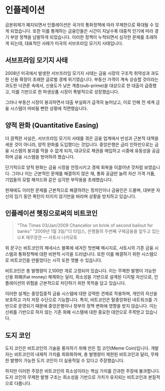 # 인플레이션
금본위제가 폐지되면서 인플레이션은 국가의 통화정책에 따라 무제한으로 확대될 수 있게 되었습니다. 또한 이를 통제하는 금융인들은 시간이 지날수록 대중적 인기에 따라 경기 부양 정책을 남발하게 되었습니다. 이러한 정책이 누적되면서 심각한 문제를 초래하게 되는데, 대표적인 사례가 미국의 서브프라임 모기지 사태입니다.

## 서브프라임 모기지 사태
2008년 미국에서 발생한 서브프라임 모기지 사태는 금융 시장의 구조적 취약성과 과도한 신용 확장이 초래한 글로벌 경제 위기였습니다. 부동산 가격이 계속 상승할 것이라는 과도한 낙관론 속에서, 신용도가 낮은 계층(sub-prime)을 대상으로 한 대출이 급증했고, 이를 기반으로 한 파생상품 시장이 폭발적으로 성장했습니다.

그러나 부동산 시장이 붕괴하면서 대출 부실화가 급격히 늘어났고, 이로 인해 전 세계 금융 시스템이 마비될 뻔한 상황에 직면했습니다.

## 양적 완화 (Quantitative Easing)
더 끔찍한 사실은, 서브프라임 모기지 사태를 겪은 금융 업계에서 반성과 근본적 대책을 세운 것이 아니라, 양적 완화를 도입했다는 것입니다. 중앙은행은 금리 인하만으로는 금융 시스템의 붕괴를 막을 수 없게 되자, 대규모로 채권을 매입하고 시중에 유동성을 공급하며 금융 시스템을 방어하려 했습니다.

단기적으로 양적 완화는 금융 시장을 안정시키고 경제 회복을 이끌어낸 것처럼 보였습니다. 그러나 이는 근본적인 문제를 해결하지 않은 채, 통화 공급만 늘려 자산 가격 거품, 기업들의 모럴 해저드와 같은 심각한 부작용을 초래했습니다.

현재에도 이러한 문제를 근본적으로 해결하려는 정치인이나 금융인은 드물며, 대부분 자신의 임기 동안 폭탄이 터지지 않기만을 바라며 상황을 방치하고 있습니다.

## 인플레이션 헷징으로써의 비트코인
> "The Times 03/Jan/2009 Chancellor on brink of second bailout for banks"
> "2009년 1월 3일/"더 타임스, 은행들의 두번째 구제금융을 앞두고 있는 U.K 재무장관
> — 사토시 나카모토

위 문구는 비트코인의 제네시스 블록에 새겨진 첫번째 메시지로, 사토시의 기존 금융 시스템과 통화정책에 대한 비판적 시각을 드러냅니다. 또한 이를 해결하기 위한 시스템으로 비트코인을 만들었다는 시각 또한 엿볼 수 있습니다.

비트코인은 총 발행량이 2,100만 개로 고정되어 있습니다. 이는 무제한 발행이 가능한 신용 화폐(fiat money) 체제와는 달리, 희소성을 기반으로 설계된 디지털 자산으로, 인플레이션의 위험을 근본적으로 차단하기 위한 목적을 담고 있습니다.

이러한 설계는 중앙집중적 금융 시스템에 대한 강력한 견제로 작용하며, 개인의 자산을 보호하고 가치 저장 수단으로 기능합니다. 특히, 비트코인은 탈중앙화된 네트워크를 기반으로 운영되기 때문에 중앙은행이나 정부의 정책 변화에 영향을 받지 않습니다. 이는 신뢰를 기반으로 하지 않는 기존 화폐 시스템에 대한 중요한 대안으로 주목받고 있습니다.

## 도지 코인
도지 코인은 비트코인의 기술을 풍자하기 위해 만든 밈 코인(Meme Coin)입니다. 개발자는 비트코인의 내재적 가치를 희화화하며, 총 발행량이 제한된 비트코인과 달리, 무제한 발행이 가능한 도지 코인이 더 실용적일 수 있다고 주장했습니다.

하지만 이러한 주장은 비트코인의 희소성이라는 핵심 가치를 간과한 주장에 불과합니다. 도지 코인의 무제한 발행 구조는 희소성을 기반으로 가치가 유지되는 비트코인과 본질적으로 다릅니다.